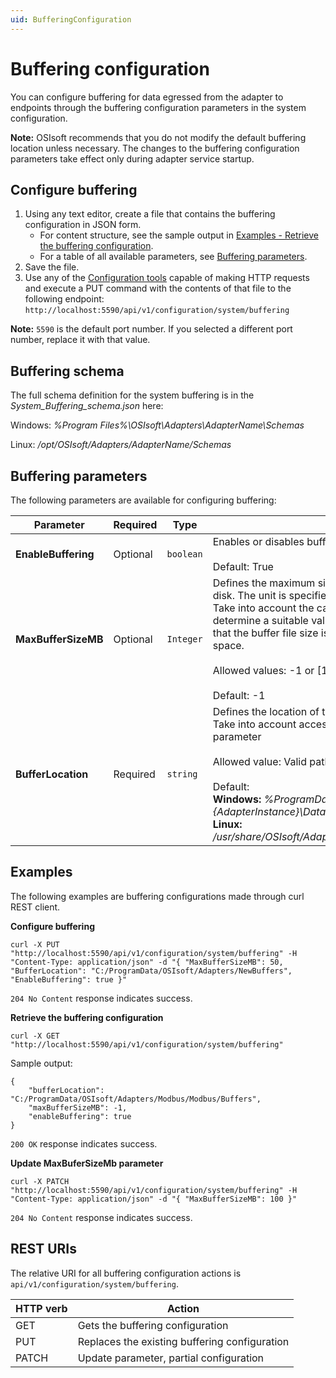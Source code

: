 ```yaml
---
uid: BufferingConfiguration
---
```


# Buffering configuration

You can configure buffering for data egressed from the adapter to endpoints through the buffering configuration parameters in the system configuration.

**Note:** OSIsoft recommends that you do not modify the default buffering location unless necessary. The changes to the buffering configuration parameters take effect only during adapter service startup.

## Configure buffering

1. Using any text editor, create a file that contains the buffering configuration in JSON form.
   - For content structure, see the sample output in [Examples - Retrieve the buffering configuration](#examples).
   - For a table of all available parameters, see [Buffering parameters](#buffering-parameters).
3. Save the file.
4. Use any of the [Configuration tools](xref:ConfigurationTools) capable of making HTTP requests and execute a PUT command with the contents of that file to the following endpoint: `http://localhost:5590/api/v1/configuration/system/buffering`

  **Note:** `5590` is the default port number. If you selected a different port number, replace it with that value.

## Buffering schema

The full schema definition for the system buffering is in the *System_Buffering_schema.json* here:

Windows: *%Program Files%\OSIsoft\Adapters\AdapterName\Schemas*

Linux: */opt/OSIsoft/Adapters/AdapterName/Schemas*


## Buffering parameters

The following parameters are available for configuring buffering:

| Parameter | Required | Type | Description |
| ----------| -------- | ---- | ----------- |
| **EnableBuffering**  | Optional |  `boolean` | Enables or disables buffering. <br><br> Default: True |
| **MaxBufferSizeMB**  | Optional     |`Integer` | Defines the maximum size of the buffer file that will be persisted on disk. The unit is specified in MB (1 Mebibyte = 1048576 bytes). Take into account the capacity and type of the storage medium to determine a suitable value for this parameter. A value of -1 indicates that the buffer file size is restricted only by the available free disk space. <br><br> Allowed values: -1 or [1, 2147483647]. <br><br> Default: -1 |
| **BufferLocation**   | Required  | `string` | Defines the location of the buffer files. Absolute paths are required. Take into account access-control list (ACL) when setting this parameter <br><br> Allowed value: Valid path to a folder location in the file system. <br><br> Default: <br> **Windows:** _%ProgramData%\OSIsoft\Adapters\\{AdapterType}\\{AdapterInstance}\Data_ <br> **Linux:** _/usr/share/OSIsoft/Adapters/{AdatpterType}/{AdapterInstance}/Data_ |

## Examples

The following examples are buffering configurations made through curl REST client.

**Configure buffering**

   ```
   curl -X PUT "http://localhost:5590/api/v1/configuration/system/buffering" -H "Content-Type: application/json" -d "{ "MaxBufferSizeMB": 50, "BufferLocation": "C:/ProgramData/OSIsoft/Adapters/NewBuffers", "EnableBuffering": true }"
   ```

   `204 No Content` response indicates success.

**Retrieve the buffering configuration**

```
curl -X GET "http://localhost:5590/api/v1/configuration/system/buffering"
```

Sample output:

```
{
    "bufferLocation": "C:/ProgramData/OSIsoft/Adapters/Modbus/Modbus/Buffers",
    "maxBufferSizeMB": -1,
    "enableBuffering": true
}
```

`200 OK` response indicates success.

**Update MaxBuferSizeMb parameter**

```
curl -X PATCH "http://localhost:5590/api/v1/configuration/system/buffering" -H "Content-Type: application/json" -d "{ "MaxBufferSizeMB": 100 }"
```

`204 No Content` response indicates success.

## REST URIs

The relative URI for all buffering configuration actions is `api/v1/configuration/system/buffering`.

| HTTP verb | Action               |
|-----------------------------------------------------------|-----------|
| GET       | Gets the buffering configuration |
| PUT       | Replaces the existing buffering configuration |
| PATCH | Update parameter, partial configuration |
